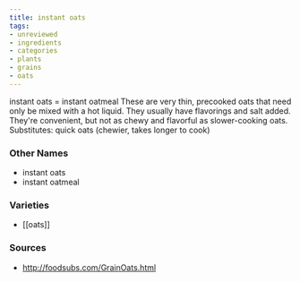 ```yaml
---
title: instant oats
tags:
- unreviewed
- ingredients
- categories
- plants
- grains
- oats
---
```

instant oats = instant oatmeal These are very thin, precooked oats that need only be mixed with a hot liquid. They usually have flavorings and salt added. They're convenient, but not as chewy and flavorful as slower-cooking oats. Substitutes: quick oats (chewier, takes longer to cook)

### Other Names

* instant oats
* instant oatmeal

### Varieties

* [[oats]]

### Sources
* http://foodsubs.com/GrainOats.html
